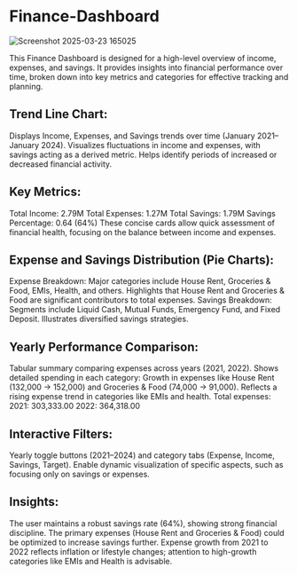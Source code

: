 # Finance-Dashboard

![Screenshot 2025-03-23 165025](https://github.com/user-attachments/assets/8f4e89aa-7233-4765-b4a5-04aaf1def915)

This Finance Dashboard is designed for a high-level overview of income, expenses, and savings. It provides insights into financial performance over time, broken down into key metrics and categories for effective tracking and planning.

## Trend Line Chart:
Displays Income, Expenses, and Savings trends over time (January 2021–January 2024).
Visualizes fluctuations in income and expenses, with savings acting as a derived metric.
Helps identify periods of increased or decreased financial activity.

## Key Metrics:
Total Income: 2.79M
Total Expenses: 1.27M
Total Savings: 1.79M
Savings Percentage: 0.64 (64%)
These concise cards allow quick assessment of financial health, focusing on the balance between income and expenses.

## Expense and Savings Distribution (Pie Charts):
Expense Breakdown:
Major categories include House Rent, Groceries & Food, EMIs, Health, and others.
Highlights that House Rent and Groceries & Food are significant contributors to total expenses.
Savings Breakdown:
Segments include Liquid Cash, Mutual Funds, Emergency Fund, and Fixed Deposit.
Illustrates diversified savings strategies.

## Yearly Performance Comparison:
Tabular summary comparing expenses across years (2021, 2022).
Shows detailed spending in each category:
Growth in expenses like House Rent (132,000 → 152,000) and Groceries & Food (74,000 → 91,000).
Reflects a rising expense trend in categories like EMIs and health.
Total expenses:
2021: 303,333.00
2022: 364,318.00

## Interactive Filters:
Yearly toggle buttons (2021–2024) and category tabs (Expense, Income, Savings, Target).
Enable dynamic visualization of specific aspects, such as focusing only on savings or expenses.

## Insights:
The user maintains a robust savings rate (64%), showing strong financial discipline.
The primary expenses (House Rent and Groceries & Food) could be optimized to increase savings further.
Expense growth from 2021 to 2022 reflects inflation or lifestyle changes; attention to high-growth categories like EMIs and Health is advisable.
